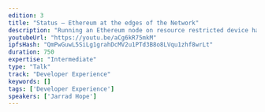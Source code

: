 ```yaml
---
edition: 3
title: "Status – Ethereum at the edges of the Network"
description: "Running an Ethereum node on resource restricted device has not been without it’s challenges, in this talk Jarrad describes some of the technical limitations faced, their solutions along with plans & proposals for making Ethereum accessible."
youtubeUrl: "https://youtu.be/aCg6kR75mkM"
ipfsHash: "QmPwGuwL5SiLg1grahDcMV2u1PTd3B8o8LVqu1zhf8wrLt"
duration: 750
expertise: "Intermediate"
type: "Talk"
track: "Developer Experience"
keywords: []
tags: ['Developer Experience']
speakers: ['Jarrad Hope']
---
```

